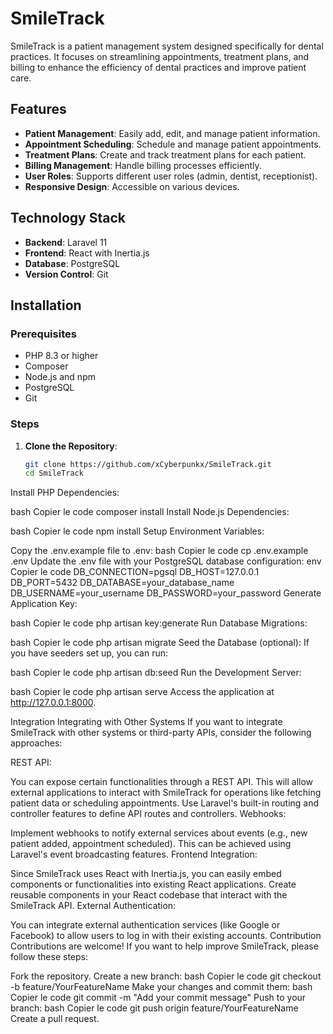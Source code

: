 # SmileTrack

SmileTrack is a patient management system designed specifically for dental practices. It focuses on streamlining appointments, treatment plans, and billing to enhance the efficiency of dental practices and improve patient care.

## Features

- **Patient Management**: Easily add, edit, and manage patient information.
- **Appointment Scheduling**: Schedule and manage patient appointments.
- **Treatment Plans**: Create and track treatment plans for each patient.
- **Billing Management**: Handle billing processes efficiently.
- **User Roles**: Supports different user roles (admin, dentist, receptionist).
- **Responsive Design**: Accessible on various devices.

## Technology Stack

- **Backend**: Laravel 11
- **Frontend**: React with Inertia.js
- **Database**: PostgreSQL
- **Version Control**: Git

## Installation

### Prerequisites

- PHP 8.3 or higher
- Composer
- Node.js and npm
- PostgreSQL
- Git

### Steps

1. **Clone the Repository**:
   ```bash
   git clone https://github.com/xCyberpunkx/SmileTrack.git
   cd SmileTrack
Install PHP Dependencies:

bash
Copier le code
composer install
Install Node.js Dependencies:

bash
Copier le code
npm install
Setup Environment Variables:

Copy the .env.example file to .env:
bash
Copier le code
cp .env.example .env
Update the .env file with your PostgreSQL database configuration:
env
Copier le code
DB_CONNECTION=pgsql
DB_HOST=127.0.0.1
DB_PORT=5432
DB_DATABASE=your_database_name
DB_USERNAME=your_username
DB_PASSWORD=your_password
Generate Application Key:

bash
Copier le code
php artisan key:generate
Run Database Migrations:

bash
Copier le code
php artisan migrate
Seed the Database (optional): If you have seeders set up, you can run:

bash
Copier le code
php artisan db:seed
Run the Development Server:

bash
Copier le code
php artisan serve
Access the application at http://127.0.0.1:8000.

Integration
Integrating with Other Systems
If you want to integrate SmileTrack with other systems or third-party APIs, consider the following approaches:

REST API:

You can expose certain functionalities through a REST API. This will allow external applications to interact with SmileTrack for operations like fetching patient data or scheduling appointments.
Use Laravel's built-in routing and controller features to define API routes and controllers.
Webhooks:

Implement webhooks to notify external services about events (e.g., new patient added, appointment scheduled). This can be achieved using Laravel's event broadcasting features.
Frontend Integration:

Since SmileTrack uses React with Inertia.js, you can easily embed components or functionalities into existing React applications. Create reusable components in your React codebase that interact with the SmileTrack API.
External Authentication:

You can integrate external authentication services (like Google or Facebook) to allow users to log in with their existing accounts.
Contribution
Contributions are welcome! If you want to help improve SmileTrack, please follow these steps:

Fork the repository.
Create a new branch:
bash
Copier le code
git checkout -b feature/YourFeatureName
Make your changes and commit them:
bash
Copier le code
git commit -m "Add your commit message"
Push to your branch:
bash
Copier le code
git push origin feature/YourFeatureName
Create a pull request.